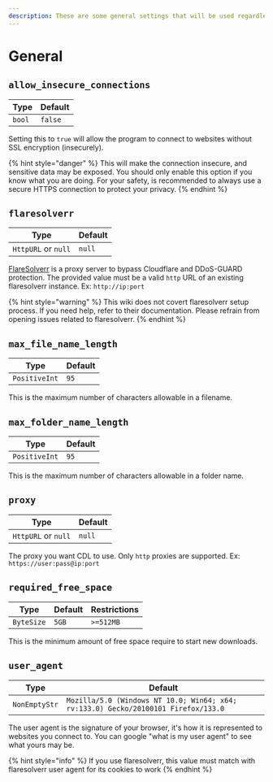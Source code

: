 ```yaml
---
description: These are some general settings that will be used regardless of which config is loaded
---
```

# General

## `allow_insecure_connections`

| Type   | Default |
| ------ | ------- |
| `bool` | `false` |

Setting this to `true` will allow the program to connect to websites without SSL encryption (insecurely).

{% hint style="danger" %}
This will make the connection insecure, and sensitive data may be exposed. You should only enable this option if you know what you are doing. For your safety, is recommended to always use a secure HTTPS connection to protect your privacy.
{% endhint %}

## `flaresolverr`

| Type                | Default |
| ------------------- | ------- |
| `HttpURL` or `null` | `null`  |

[FlareSolverr](https://github.com/FlareSolverr/FlareSolverr) is a proxy server to bypass Cloudflare and DDoS-GUARD protection. The provided value must be a valid `http` URL of an existing flaresolverr instance. Ex: `http://ip:port`

{% hint style="warning" %}
This wiki does not covert flaresolverr setup process. If you need help, refer to their documentation. Please refrain from opening issues related to flaresolverr.
{% endhint %}

## `max_file_name_length`

| Type          | Default |
| ------------- | ------- |
| `PositiveInt` | `95`    |

This is the maximum number of characters allowable in a filename.

## `max_folder_name_length`

| Type          | Default |
| ------------- | ------- |
| `PositiveInt` | `95`    |

This is the maximum number of characters allowable in a folder name.

## `proxy`

| Type                | Default |
| ------------------- | ------- |
| `HttpURL` or `null` | `null`  |

The proxy you want CDL to use. Only `http` proxies are supported. Ex: `https://user:pass@ip:port`

## `required_free_space`

| Type       | Default | Restrictions |
| ---------- | ------- | ------------ |
| `ByteSize` | `5GB`   | `>=512MB`    |

This is the minimum amount of free space require to start new downloads.

## `user_agent`

| Type          | Default                                                                            |
| ------------- | ---------------------------------------------------------------------------------- |
| `NonEmptyStr` | `Mozilla/5.0 (Windows NT 10.0; Win64; x64; rv:133.0) Gecko/20100101 Firefox/133.0` |

The user agent is the signature of your browser, it's how it is represented to websites you connect to. You can google "what is my user agent" to see what yours may be.

{% hint style="info" %}
If you use flaresolverr, this value must match with flaresolverr user agent for its cookies to work
{% endhint %}
